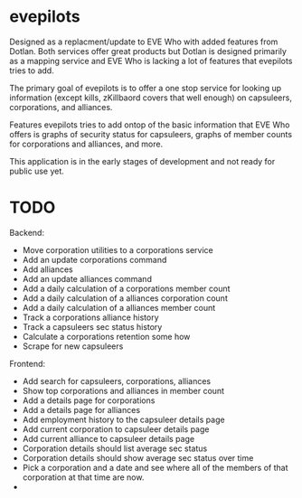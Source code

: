 evepilots
=========
Designed as a replacment/update to EVE Who with added features from Dotlan. Both
services offer great products but Dotlan is designed primarily as a mapping
service and EVE Who is lacking a lot of features that evepilots tries to add.

The primary goal of evepilots is to offer a one stop service for looking up
information (except kills, zKillbaord covers that well enough) on capsuleers,
corporations, and alliances.

Features evepilots tries to add ontop of the basic information that EVE Who
offers is graphs of security status for capsuleers, graphs of member counts for
corporations and alliances, and more.

This application is in the early stages of development and not ready for public
use yet.

TODO
====

Backend:
* Move corporation utilities to a corporations service
* Add an update corporations command
* Add alliances
* Add an update alliances command
* Add a daily calculation of a corporations member count
* Add a daily calculation of a alliances corporation count
* Add a daily calculation of a alliances member count
* Track a corporations alliance history
* Track a capsuleers sec status history
* Calculate a corporations retention some how
* Scrape for new capsuleers

Frontend:
* Add search for capsuleers, corporations, alliances
* Show top corporations and alliances in member count
* Add a details page for corporations
* Add a details page for alliances
* Add employment history to the capsuleer details page
* Add current corporation to capsuleer details page
* Add current alliance to capsuleer details page
* Corporation details should list average sec status
* Corporation details should show average sec status over time
* Pick a corporation and a date and see where all of the members of that
corporation at that time are now.
* 